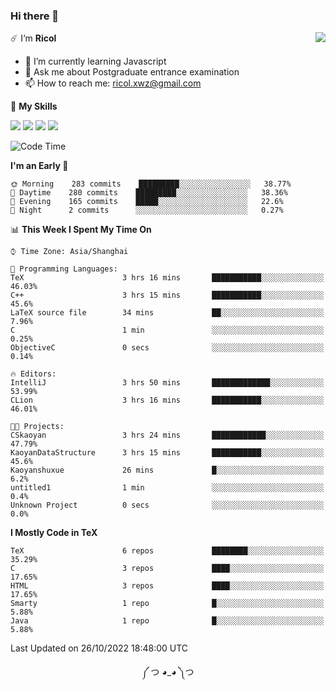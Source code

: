 ### Hi there 👋

<a href="#">
  <img align="right" src="https://github-readme-stats.vercel.app/api?username=Ricolxwz&count_private=true&show_icons=true&theme=prussian" />
</a>

☄️ I‘m **Ricol**

- 🌱 I’m currently learning Javascript
- 💬 Ask me about Postgraduate entrance examination
- 📫 How to reach me: ricol.xwz@gmail.com

🌟 **My Skills**

![](https://img.shields.io/badge/-Git-000000?style=flat-square&logo=git&logoColor=fff)
![](https://img.shields.io/badge/-C-3e74a2?style=flat-square&logo=C&logoColor=fff)
![](https://img.shields.io/badge/-Python-4fc08d?style=flat-square&logo=python&logoColor=fff)
![](https://img.shields.io/badge/-java-ffa500?style=flat-square&logo=java&logoColor=fff)

<!--START_SECTION:waka-->
![Code Time](http://img.shields.io/badge/Code%20Time-372%20hrs%2018%20mins-blue)

**I'm an Early 🐤** 

```text
🌞 Morning    283 commits    █████████░░░░░░░░░░░░░░░░   38.77% 
🌆 Daytime    280 commits    █████████░░░░░░░░░░░░░░░░   38.36% 
🌃 Evening    165 commits    █████░░░░░░░░░░░░░░░░░░░░   22.6% 
🌙 Night      2 commits      ░░░░░░░░░░░░░░░░░░░░░░░░░   0.27%

```


📊 **This Week I Spent My Time On** 

```text
⌚︎ Time Zone: Asia/Shanghai

💬 Programming Languages: 
TeX                      3 hrs 16 mins       ███████████░░░░░░░░░░░░░░   46.03% 
C++                      3 hrs 15 mins       ███████████░░░░░░░░░░░░░░   45.6% 
LaTeX source file        34 mins             ██░░░░░░░░░░░░░░░░░░░░░░░   7.96% 
C                        1 min               ░░░░░░░░░░░░░░░░░░░░░░░░░   0.25% 
ObjectiveC               0 secs              ░░░░░░░░░░░░░░░░░░░░░░░░░   0.14%

🔥 Editors: 
IntelliJ                 3 hrs 50 mins       █████████████░░░░░░░░░░░░   53.99% 
CLion                    3 hrs 16 mins       ███████████░░░░░░░░░░░░░░   46.01%

🐱‍💻 Projects: 
CSkaoyan                 3 hrs 24 mins       ████████████░░░░░░░░░░░░░   47.79% 
KaoyanDataStructure      3 hrs 15 mins       ███████████░░░░░░░░░░░░░░   45.6% 
Kaoyanshuxue             26 mins             █░░░░░░░░░░░░░░░░░░░░░░░░   6.2% 
untitled1                1 min               ░░░░░░░░░░░░░░░░░░░░░░░░░   0.4% 
Unknown Project          0 secs              ░░░░░░░░░░░░░░░░░░░░░░░░░   0.0%

```

**I Mostly Code in TeX** 

```text
TeX                      6 repos             ████████░░░░░░░░░░░░░░░░░   35.29% 
C                        3 repos             ████░░░░░░░░░░░░░░░░░░░░░   17.65% 
HTML                     3 repos             ████░░░░░░░░░░░░░░░░░░░░░   17.65% 
Smarty                   1 repo              █░░░░░░░░░░░░░░░░░░░░░░░░   5.88% 
Java                     1 repo              █░░░░░░░░░░░░░░░░░░░░░░░░   5.88%

```



 Last Updated on 26/10/2022 18:48:00 UTC
<!--END_SECTION:waka-->

<div align="center">
༼ つ ◕_◕ ༽つ
</div>
